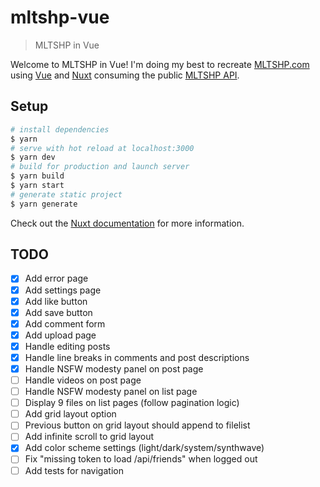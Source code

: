 # mltshp-vue

> MLTSHP in Vue

Welcome to MLTSHP in Vue! I'm doing my best to recreate [MLTSHP.com](https://mltshp.com/) using [Vue](https://vuejs.org/) and [Nuxt](https://nuxt.com/) consuming the public [MLTSHP API](https://mltshp.com/developers).

## Setup

```bash
# install dependencies
$ yarn
# serve with hot reload at localhost:3000
$ yarn dev
# build for production and launch server
$ yarn build
$ yarn start
# generate static project
$ yarn generate
```

Check out the [Nuxt documentation](https://nuxt.com/docs/getting-started/introduction) for more information.

## TODO

- [x] Add error page
- [x] Add settings page
- [x] Add like button
- [x] Add save button
- [x] Add comment form
- [x] Add upload page
- [x] Handle editing posts
- [x] Handle line breaks in comments and post descriptions
- [x] Handle NSFW modesty panel on post page
- [ ] Handle videos on post page
- [ ] Handle NSFW modesty panel on list page
- [ ] Display 9 files on list pages (follow pagination logic)
- [ ] Add grid layout option
- [ ] Previous button on grid layout should append to filelist
- [ ] Add infinite scroll to grid layout
- [x] Add color scheme settings (light/dark/system/synthwave)
- [ ] Fix "missing token to load /api/friends" when logged out
- [ ] Add tests for navigation
